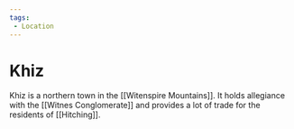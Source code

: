 ```yaml
---
tags:
 - Location
---
```


# Khiz 

Khiz is a northern town in the [[Witenspire Mountains]]. It holds allegiance with the [[Witnes Conglomerate]] and provides a lot of trade for the residents of [[Hitching]].